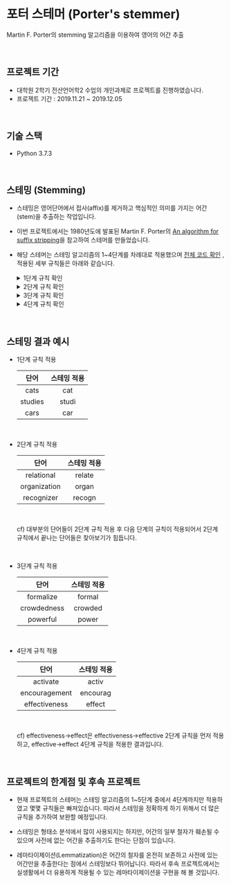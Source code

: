 # 포터 스테머 (Porter's stemmer)
Martin F. Porter의 stemming 알고리즘을 이용하여 영어의 어간 추출

<br/>

## 프로젝트 기간
- 대학원 2학기 전산언어학2 수업의 개인과제로 프로젝트를 진행하였습니다.
- 프로젝트 기간 : 2019.11.21 ~ 2019.12.05

<br/>

## 기술 스택
- Python 3.7.3

<br/>

## 스테밍 (Stemming)
- 스테밍은 영어단어에서 접사(affix)를 제거하고 핵심적인 의미를 가지는 어간(stem)을 추출하는 작업입니다.  
- 이번 프로젝트에서는 1980년도에 발표된 Martin F. Porter의 [An algorithm for suffix stripping](http://citeseerx.ist.psu.edu/viewdoc/download?doi=10.1.1.848.7219&rep=rep1&type=pdf)을 참고하여 스테머를 만들었습니다.  
- 해당 스테머는 스테밍 알고리즘의 1~4단계를 차례대로 적용했으며 [전체 코드 확인](https://github.com/biscayan/Stemming_porter/blob/master/Porter_stemmer.py) , 적용된 세부 규칙들은 아래와 같습니다.  

    <details>
    <summary>1단계 규칙 확인</summary>
    <div markdown="1">

        sses -> ss 
        ies -> i 
        ss -> ss 
        s -> ''
        eed -> e

    </div>
    </details>

    <details>
    <summary>2단계 규칙 확인</summary>
    <div markdown="1">
        
        ational -> ate    
        tional -> tion
        enci -> ence
        anci -> ance
        izer -> ize
        abli -> able
        alli -> al            
        entli -> ent
        eli -> e
        ousli -> ous
        ization -> ize
        ation -> ate
        ator -> ate
        alism -> al
        iveness -> ive
        fulness -> ful
        ousness -> ous
        aliti -> al
        iviti -> ive
        biliti -> ble

    </div>
    </details>

    <details>
    <summary>3단계 규칙 확인</summary>
    <div markdown="1">

            icate -> ic
            ative -> ''
            alize -> al
            ical -> ic
            ful -> ''
            ness -> ''

    </div>
    </details>

    <details>
    <summary>4단계 규칙 확인</summary>
    <div markdown="1">

            al -> ''
            ance -> ''
            ence -> ''
            er -> ''
            ic -> ''
            able -> ''
            ible -> ''
            ant -> ''
            ement -> ''
            ment -> ''
            ent -> ''
            ion -> ''
            ou -> ''
            ism -> ''
            ate -> ''
            iti -> ''
            ous -> ''
            ive -> ''
            ize -> ''

    </div>
    </details>

<br/>

## 스테밍 결과 예시
- 1단계 규칙 적용  

    |단어|스테밍 적용|
    |:---:|:---:|
    |cats|cat| 
    |studies|studi|
    |cars|car|

<br/>

- 2단계 규칙 적용  

    |단어|스테밍 적용|
    |:---:|:---:|
    |relational|relate| 
    |organization|organ|
    |recognizer|recogn|

    <br/>

    cf) 대부분의 단어들이 2단계 규칙 적용 후 다음 단계의 규칙이 적용되어서 2단계 규칙에서 끝나는 단어들은 찾아보기가 힘듭니다.  

<br/>

- 3단계 규칙 적용  

    |단어|스테밍 적용|
    |:---:|:---:|
    |formalize|formal| 
    |crowdedness|crowded|
    |powerful|power|

<br/>

- 4단계 규칙 적용  

    |단어|스테밍 적용|
    |:---:|:---:|
    |activate|activ| 
    |encouragement|encourag|
    |effectiveness|effect|

    <br/>

    cf) effectiveness->effect은 effectiveness->effective 2단계 규칙을 먼저 적용하고, effective->effect 4단계 규칙을 적용한 결과입니다.  

<br/>

## 프로젝트의 한계점 및 후속 프로젝트
- 현재 프로젝트의 스테머는 스테밍 알고리즘의 1~5단계 중에서 4단계까지만 적용하였고 몇몇 규칙들은 빠져있습니다. 따라서 스테밍을 정확하게 하기 위해서 더 많은 규칙을 추가하여 보완할 예정입니다.  

- 스테밍은 형태소 분석에서 많이 사용되지는 하지만, 어간의 일부 철자가 훼손될 수 있으며 사전에 없는 어간을 추출하기도 한다는 단점이 있습니다.  

- 레마타이제이션(Lemmatization)은 어간의 철자를 온전히 보존하고 사전에 있는 어간만을 추출한다는 점에서 스테밍보다 뛰어납니다. 따라서 후속 프로젝트에서는 실생활에서 더 유용하게 적용될 수 있는 레마타이제이션을 구현을 해 볼 것입니다.